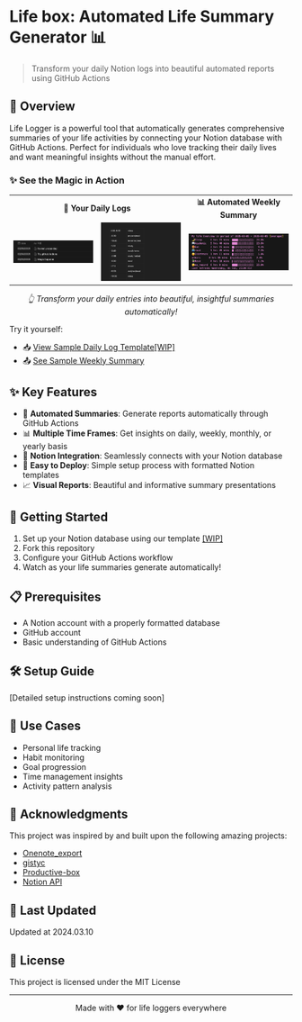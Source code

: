 # Life box: Automated Life Summary Generator 📊

> Transform your daily Notion logs into beautiful automated reports using GitHub Actions

## 🌟 Overview

Life Logger is a powerful tool that automatically generates comprehensive summaries of your life activities by connecting your Notion database with GitHub Actions. Perfect for individuals who love tracking their daily lives and want meaningful insights without the manual effort.

### ✨ See the Magic in Action


<div align="center">
  <table>
    <tr>
      <td align="center" colspan="2"><b>📝 Your Daily Logs</b></td>
      <td align="center"><b>📊 Automated Weekly Summary</b></td>
    </tr>
    <tr>
      <td>
        <img src="resources/figures/diarySample2.png" alt="Daily Log Example 1" width="300"/>
      </td>
      <td>
        <img src="resources/figures/diarySample1.png" alt="Daily Log Example 2" width="300"/>
      </td>
      <td>
        <img src="resources/figures/reportSample.png" alt="Weekly Summary Example" width="300"/>
      </td>
    </tr>
  </table>

  <p><i>👆 Transform your daily entries into beautiful, insightful summaries automatically!</i></p>
</div>

Try it yourself:
- 📥 [View Sample Daily Log Template[WIP]](https://www.notion.so/life-logger/Daily-Log-1-2024-07-20-2024-07-26-10000000000000000)
- 📤 [See Sample Weekly Summary](https://gist.github.com/Gwihwan-Go/eb5d0abf02532775199f267397dc1b3d)

## ✨ Key Features

- 🤖 **Automated Summaries**: Generate reports automatically through GitHub Actions
- 📊 **Multiple Time Frames**: Get insights on daily, weekly, monthly, or yearly basis
- 🔄 **Notion Integration**: Seamlessly connects with your Notion database
- 📱 **Easy to Deploy**: Simple setup process with formatted Notion templates
- 📈 **Visual Reports**: Beautiful and informative summary presentations

## 🚀 Getting Started

1. Set up your Notion database using our template [[WIP]]()
2. Fork this repository
3. Configure your GitHub Actions workflow
4. Watch as your life summaries generate automatically!

## 📋 Prerequisites

- A Notion account with a properly formatted database
- GitHub account
- Basic understanding of GitHub Actions

## 🛠️ Setup Guide

[Detailed setup instructions coming soon]

## 🎯 Use Cases

- Personal life tracking
- Habit monitoring
- Goal progression
- Time management insights
- Activity pattern analysis

## 🙏 Acknowledgments

This project was inspired by and built upon the following amazing projects:
- [Onenote_export](https://github.com/Danmou/onenote_export)
- [gistyc](https://github.com/ThomasAlbin/gistyc)
- [Productive-box](https://github.com/GwiHwan-Go/productive-box)
- [Notion API](https://developers.notion.com/)

## 📅 Last Updated

Updated at 2024.03.10

## 📝 License

This project is licensed under the MIT License

---

<p align="center">Made with ❤️ for life loggers everywhere</p>
